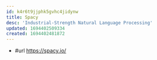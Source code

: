 ```yaml
---
id: k4r6t9jjphk5gvhc4jidynw
title: Spacy
desc: 'Industrial-Strength Natural Language Processing'
updated: 1694402509334
created: 1694402481872
---
```


- #url https://spacy.io/